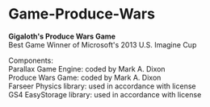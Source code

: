 # Game-Produce-Wars
<b>Gigaloth's Produce Wars Game</b><br>
Best Game Winner of Microsoft's 2013 U.S. Imagine Cup

Components:<br>
Parallax Game Engine: coded by Mark A. Dixon<br>
Produce Wars Game: coded by Mark A. Dixon<br>
Farseer Physics library: used in accordance with license<br>
GS4 EasyStorage library: used in accordance with license<br>
